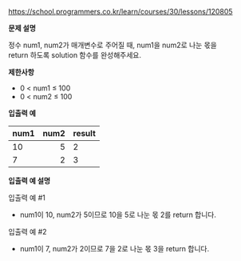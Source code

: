 https://school.programmers.co.kr/learn/courses/30/lessons/120805

**문제 설명**

정수 num1, num2가 매개변수로 주어질 때, num1을 num2로 나눈 몫을 <br> 
return 하도록 solution 함수를 완성해주세요.

**제한사항**

- 0 < num1 ≤ 100
- 0 < num2 ≤ 100

**입출력 예**

| num1 | 	num2 | 	result |
|------|------:|---------|
| 10   |    	5 | 	2      |
| 7    |    	2 | 	3      |

**입출력 예 설명**

입출력 예 #1

- num1이 10, num2가 5이므로 10을 5로 나눈 몫 2를 return 합니다.

입출력 예 #2

- num1이 7, num2가 2이므로 7을 2로 나눈 몫 3을 return 합니다.